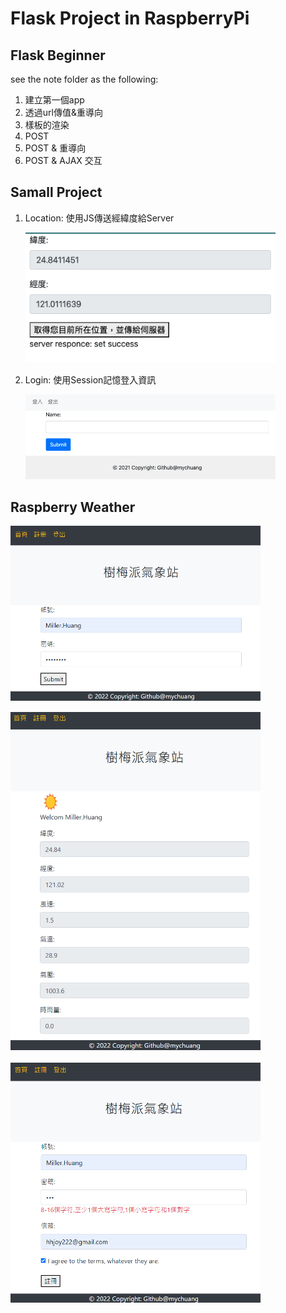 # Flask Project in RaspberryPi

## Flask Beginner
see the note folder as the following:
1. 建立第一個app
2. 透過url傳值&重導向
3. 樣板的渲染
4. POST
5. POST & 重導向
6. POST & AJAX 交互

## Samall Project
1. Location: 使用JS傳送經緯度給Server

    <img src="./figure/01.png" width="400px" /> <p>

2. Login: 使用Session記憶登入資訊
    
    <img src="./figure/02.png" width="400px" /> <p>

## Raspberry Weather

<img src="./figure/1.png" width="400px" /> <p>

<img src="./figure/2.png" width="400px" /> <p>

<img src="./figure/3.png" width="400px" /> <p>